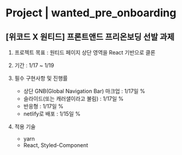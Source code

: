 # Project | wanted_pre_onboarding

## [위코드 X 원티드] 프론트앤드 프리온보딩 선발 과제

1. 프로젝트 목표 : 원티드 페이지 상단 영역을 React 기반으로 클론

2. 기간 : 1/17 ~ 1/19

3. 필수 구현사항 및 진행률

   - 상단 GNB(Global Navigation Bar) 마크업 : 1/17일 %
   - 슬라이드(또는 캐러샐이라고 불림) : 1/17일 %
   - 반응형 : 1/17일 %
   - netlify로 배포 : 1/15일 %

4. 적용 기술
   - yarn
   - React, Styled-Component
